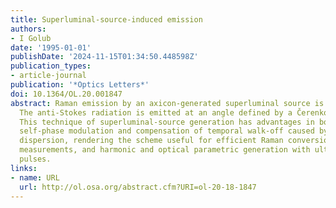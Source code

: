 ```yaml
---
title: Superluminal-source-induced emission
authors:
- I Golub
date: '1995-01-01'
publishDate: '2024-11-15T01:34:50.448598Z'
publication_types:
- article-journal
publication: '*Optics Letters*'
doi: 10.1364/OL.20.001847
abstract: Raman emission by an axicon-generated superluminal source is demonstrated.
  The anti-Stokes radiation is emitted at an angle defined by a Čerenkov-type condition.
  This technique of superluminal-source generation has advantages in both low pump
  self-phase modulation and compensation of temporal walk-off caused by group-velocity
  dispersion, rendering the scheme useful for efficient Raman conversion, pump–probe
  measurements, and harmonic and optical parametric generation with ultrashort intense
  pulses.
links:
- name: URL
  url: http://ol.osa.org/abstract.cfm?URI=ol-20-18-1847
---
```

